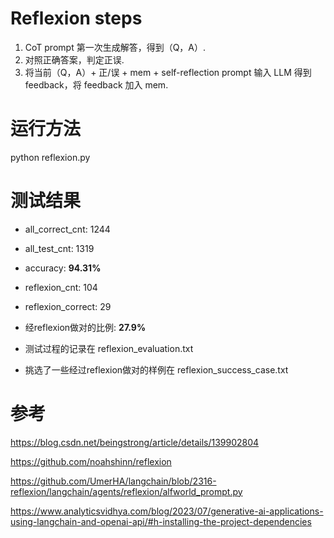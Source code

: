# Reflexion steps
1. CoT prompt 第一次生成解答，得到（Q，A）.
2. 对照正确答案，判定正误.
3. 将当前（Q，A）+ 正/误 + mem + self-reflection prompt 输入 LLM 得到 feedback，将 feedback 加入 mem.
   
# 运行方法
python reflexion.py 

# 测试结果
- all_correct_cnt: 1244
- all_test_cnt: 1319
- accuracy: **94.31%**
- reflexion_cnt: 104
- reflexion_correct: 29
- 经reflexion做对的比例: **27.9%**
  
- 测试过程的记录在 reflexion_evaluation.txt 
- 挑选了一些经过reflexion做对的样例在 reflexion_success_case.txt

# 参考

https://blog.csdn.net/beingstrong/article/details/139902804

https://github.com/noahshinn/reflexion

https://github.com/UmerHA/langchain/blob/2316-reflexion/langchain/agents/reflexion/alfworld_prompt.py

https://www.analyticsvidhya.com/blog/2023/07/generative-ai-applications-using-langchain-and-openai-api/#h-installing-the-project-dependencies


